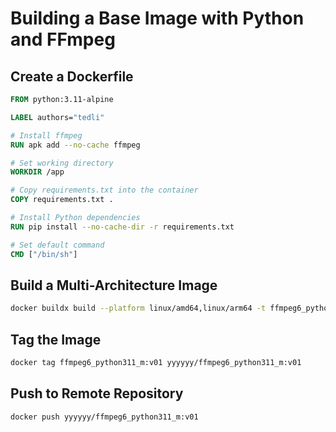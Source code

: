 # Building a Base Image with Python and FFmpeg

## Create a Dockerfile

```dockerfile
FROM python:3.11-alpine

LABEL authors="tedli"

# Install ffmpeg
RUN apk add --no-cache ffmpeg

# Set working directory
WORKDIR /app

# Copy requirements.txt into the container
COPY requirements.txt .

# Install Python dependencies
RUN pip install --no-cache-dir -r requirements.txt

# Set default command
CMD ["/bin/sh"]
```

## Build a Multi-Architecture Image

```bash
docker buildx build --platform linux/amd64,linux/arm64 -t ffmpeg6_python311_m:v01 .
```

## Tag the Image

```bash
docker tag ffmpeg6_python311_m:v01 yyyyyy/ffmpeg6_python311_m:v01
```

## Push to Remote Repository

```bash
docker push yyyyyy/ffmpeg6_python311_m:v01
```

